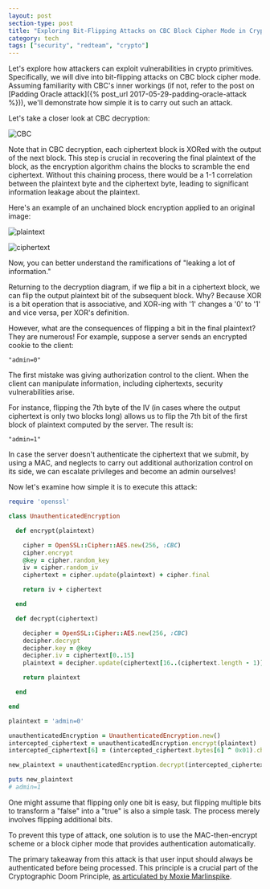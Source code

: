 ```yaml
---
layout: post
section-type: post
title: "Exploring Bit-Flipping Attacks on CBC Block Cipher Mode in Cryptography"
category: tech
tags: ["security", "redteam", "crypto"]
---
```


Let's explore how attackers can exploit vulnerabilities in crypto primitives.
Specifically, we will dive into bit-flipping attacks on CBC block cipher mode.
Assuming familiarity with CBC's inner workings (if not, refer to the post on
[Padding Oracle attack]({% post_url 2017-05-29-padding-oracle-attack %})), we'll
demonstrate how simple it is to carry out such an attack.

Let's take a closer look at CBC decryption:

![CBC](https://upload.wikimedia.org/wikipedia/commons/6/66/Cbc_decryption.png)

Note that in CBC decryption, each ciphertext block is XORed with the output of
the next block. This step is crucial in recovering the final plaintext of the
block, as the encryption algorithm chains the blocks to scramble the end
ciphertext. Without this chaining process, there would be a 1-1 correlation
between the plaintext byte and the ciphertext byte, leading to significant
information leakage about the plaintext.

Here's an example of an unchained block encryption applied to an original image:

![plaintext](https://upload.wikimedia.org/wikipedia/commons/5/56/Tux.jpg)

![ciphertext](https://upload.wikimedia.org/wikipedia/commons/f/f0/Tux_ecb.jpg)

Now, you can better understand the ramifications of "leaking a lot of
information."

Returning to the decryption diagram, if we flip a bit in a ciphertext block, we
can flip the output plaintext bit of the subsequent block. Why? Because XOR is a
bit operation that is associative, and XOR-ing with '1' changes a '0' to '1' and
vice versa, per XOR's definition.

However, what are the consequences of flipping a bit in the final plaintext?
They are numerous! For example, suppose a server sends an encrypted cookie to
the client:

```text
"admin=0"
```

The first mistake was giving authorization control to the client. When the
client can manipulate information, including ciphertexts, security
vulnerabilities arise.

For instance, flipping the 7th byte of the IV (in cases where the output
ciphertext is only two blocks long) allows us to flip the 7th bit of the first
block of plaintext computed by the server. The result is:

```text
"admin=1"
```

In case the server doesn't authenticate the ciphertext that we submit, by using
a MAC, and neglects to carry out additional authorization control on its side,
we can escalate privileges and become an admin ourselves!

Now let's examine how simple it is to execute this attack:

```ruby
require 'openssl'

class UnauthenticatedEncryption

  def encrypt(plaintext)

    cipher = OpenSSL::Cipher::AES.new(256, :CBC)
    cipher.encrypt
    @key = cipher.random_key
    iv = cipher.random_iv
    ciphertext = cipher.update(plaintext) + cipher.final

    return iv + ciphertext

  end

  def decrypt(ciphertext)

    decipher = OpenSSL::Cipher::AES.new(256, :CBC)
    decipher.decrypt
    decipher.key = @key
    decipher.iv = ciphertext[0..15]
    plaintext = decipher.update(ciphertext[16..(ciphertext.length - 1)]) + decipher.final

    return plaintext

  end

end

plaintext = 'admin=0'

unauthenticatedEncryption = UnauthenticatedEncryption.new()
intercepted_ciphertext = unauthenticatedEncryption.encrypt(plaintext)
intercepted_ciphertext[6] = (intercepted_ciphertext.bytes[6] ^ 0x01).chr

new_plaintext = unauthenticatedEncryption.decrypt(intercepted_ciphertext)

puts new_plaintext
# admin=1
```

One might assume that flipping only one bit is easy, but flipping multiple bits
to transform a "false" into a "true" is also a simple task. The process merely
involves flipping additional bits.

To prevent this type of attack, one solution is to use the MAC-then-encrypt
scheme or a block cipher mode that provides authentication automatically.

The primary takeaway from this attack is that user input should always be
authenticated before being processed. This principle is a crucial part of the
Cryptographic Doom Principle,
[as articulated by Moxie Marlinspike](https://moxie.org/blog/the-cryptographic-doom-principle/).
